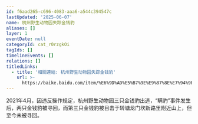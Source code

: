 ```yaml
---
id: f6aad265-c696-4083-aaa6-a544c394547c
lastUpdated: '2025-06-07'
name: 杭州野生动物园失踪金钱豹
aliases: []
layer: 1
eventDate: null
categoryId: cat_r0rzgkOi
tagIds: []
timelineEvents: []
relations: []
titledLinks:
  - title: '相關連結: 杭州野生动物园失踪金钱豹'
    url: >-
      https://baike.baidu.com/item/%E6%9D%AD%E5%B7%9E%E9%87%8E%E7%94%9F%E5%8A%A8%E7%89%A9%E5%9B%AD%E9%87%91%E9%92%B1%E8%B1%B9%E5%A4%96%E9%80%83%E4%BA%8B%E4%BB%B6/56945092#:~:text=5%E6%9C%887%E6%97%A520%E6%97%B6%E8%AE%B8%EF%BC%8C%E7%BE%A4%E4%BC%97%E6%8A%A5%E8%AD%A6%E7%A7%B0%E5%9C%A8%E5%AF%8C%E9%98%B3%E5%8C%BA%E9%93%B6%E6%B9%96%E8%A1%97%E9%81%93%E5%8F%97%E9%99%8D%E5%9B%9B%E8%81%94%E6%9D%91%E9%87%91%E8%8B%91%E5%B1%B1%E5%BA%84%E5%8F%91%E7%8E%B0%E7%96%91%E4%BC%BC%E9%87%91%E9%92%B1%E8%B1%B9%E3%80%82%20%E7%BB%8F%E5%AF%8C%E9%98%B3%E5%8C%BA%E7%9B%B8%E5%85%B3%E9%83%A8%E9%97%A8%E8%81%94%E5%90%88%E8%B0%83%E6%9F%A5%EF%BC%8C%E7%A1%AE%E5%AE%9A%E4%B8%BA%E6%9D%AD%E5%B7%9E%E9%87%8E%E7%94%9F%E5%8A%A8%E7%89%A9%E4%B8%96%E7%95%8C%E4%B8%89%E5%8F%AA%E6%9C%AA%E6%88%90%E5%B9%B4%E9%87%91%E9%92%B1%E8%B1%B9%E5%A4%96%E9%80%83%EF%BC%8C%E5%B7%B2%E6%8D%95%E8%8E%B7%E8%BF%BD%E5%9B%9E%E4%B8%80%E5%8F%AA%E3%80%82%20%5B1%5D,5%E6%9C%888%E6%97%A517%E6%97%B6%E8%AE%B8%EF%BC%8C%E4%BB%8E%E6%9D%AD%E5%B7%9E%E5%B8%82%E5%AF%8C%E9%98%B3%E5%
---
```

2021年4月，因违反操作规定，杭州野生动物园三只金钱豹出逃，“瞒豹”事件发生后，两只金钱豹被寻回，而第三只金钱豹被目击于转塘龙门坎新路里附近山上，但至今未被寻回。
